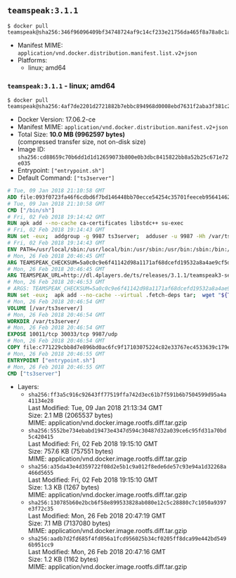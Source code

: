 ## `teamspeak:3.1.1`

```console
$ docker pull teamspeak@sha256:346f96096409bf34748724af9c14cf233e21756da465f8a78a8c1a156705954f
```

-	Manifest MIME: `application/vnd.docker.distribution.manifest.list.v2+json`
-	Platforms:
	-	linux; amd64

### `teamspeak:3.1.1` - linux; amd64

```console
$ docker pull teamspeak@sha256:4af7de2201d2721882b7ebbc894968d0008ebd7631f2aba3f381c2b97cd463c5
```

-	Docker Version: 17.06.2-ce
-	Manifest MIME: `application/vnd.docker.distribution.manifest.v2+json`
-	Total Size: **10.0 MB (9962597 bytes)**  
	(compressed transfer size, not on-disk size)
-	Image ID: `sha256:cd88659c70b6dd1d1d12659073b800e0b3dbc8415822bb8a52b25c671e72e035`
-	Entrypoint: `["entrypoint.sh"]`
-	Default Command: `["ts3server"]`

```dockerfile
# Tue, 09 Jan 2018 21:10:58 GMT
ADD file:093f0723fa46f6cdbd6f7bd146448bb70ecce54254c35701feeceb956414622f in / 
# Tue, 09 Jan 2018 21:10:58 GMT
CMD ["/bin/sh"]
# Fri, 02 Feb 2018 19:14:42 GMT
RUN apk add --no-cache ca-certificates libstdc++ su-exec
# Fri, 02 Feb 2018 19:14:43 GMT
RUN set -eux;  addgroup -g 9987 ts3server;  adduser -u 9987 -Hh /var/ts3server -G ts3server -s /sbin/nologin -D ts3server;  mkdir -p /var/ts3server /var/run/ts3server;  chown ts3server:ts3server /var/ts3server /var/run/ts3server;  chmod 777 /var/ts3server /var/run/ts3server
# Fri, 02 Feb 2018 19:14:43 GMT
ENV PATH=/usr/local/sbin:/usr/local/bin:/usr/sbin:/usr/bin:/sbin:/bin:/opt/ts3server
# Mon, 26 Feb 2018 20:46:45 GMT
ARG TEAMSPEAK_CHECKSUM=5a0c0c9e6f41142d98a1171af68dcefd19532a8a4ae9cf5d1e2c424a554f7ea9
# Mon, 26 Feb 2018 20:46:45 GMT
ARG TEAMSPEAK_URL=http://dl.4players.de/ts/releases/3.1.1/teamspeak3-server_linux_alpine-3.1.1.tar.bz2
# Mon, 26 Feb 2018 20:46:53 GMT
# ARGS: TEAMSPEAK_CHECKSUM=5a0c0c9e6f41142d98a1171af68dcefd19532a8a4ae9cf5d1e2c424a554f7ea9 TEAMSPEAK_URL=http://dl.4players.de/ts/releases/3.1.1/teamspeak3-server_linux_alpine-3.1.1.tar.bz2
RUN set -eux;  apk add --no-cache --virtual .fetch-deps tar;  wget "${TEAMSPEAK_URL}" -O server.tar.bz2;  echo "${TEAMSPEAK_CHECKSUM} *server.tar.bz2" | sha256sum -c -;  mkdir -p /opt/ts3server;  tar -xf server.tar.bz2 --strip-components=1 -C /opt/ts3server;  rm server.tar.bz2;  apk del .fetch-deps;  mv /opt/ts3server/*.so /opt/ts3server/redist/* /usr/local/lib;  ldconfig /usr/local/lib;  chown -R ts3server:ts3server /opt/ts3server
# Mon, 26 Feb 2018 20:46:54 GMT
VOLUME [/var/ts3server/]
# Mon, 26 Feb 2018 20:46:54 GMT
WORKDIR /var/ts3server/
# Mon, 26 Feb 2018 20:46:54 GMT
EXPOSE 10011/tcp 30033/tcp 9987/udp
# Mon, 26 Feb 2018 20:46:54 GMT
COPY file:c771229cbb8d7e896bd0ac6fc9f17103075224c82e33767ec4533639c179eb28 in /opt/ts3server 
# Mon, 26 Feb 2018 20:46:55 GMT
ENTRYPOINT ["entrypoint.sh"]
# Mon, 26 Feb 2018 20:46:55 GMT
CMD ["ts3server"]
```

-	Layers:
	-	`sha256:ff3a5c916c92643ff77519ffa742d3ec61b7f591b6b7504599d95a4a41134e28`  
		Last Modified: Tue, 09 Jan 2018 21:13:34 GMT  
		Size: 2.1 MB (2065537 bytes)  
		MIME: application/vnd.docker.image.rootfs.diff.tar.gzip
	-	`sha256:5552be734ebabd19473e4347d594c30487d32a039ce6c95fd31a70bd5c420415`  
		Last Modified: Fri, 02 Feb 2018 19:15:10 GMT  
		Size: 757.6 KB (757551 bytes)  
		MIME: application/vnd.docker.image.rootfs.diff.tar.gzip
	-	`sha256:a35da43e4d359722f08d2e5b1c9a012f8ede6de57c93e94a1d32268a466d5655`  
		Last Modified: Fri, 02 Feb 2018 19:15:10 GMT  
		Size: 1.3 KB (1267 bytes)  
		MIME: application/vnd.docker.image.rootfs.diff.tar.gzip
	-	`sha256:130785b60e2bcb6f58e899533828ab080e12c5c28880c7c1050a9397e3f72c35`  
		Last Modified: Mon, 26 Feb 2018 20:47:19 GMT  
		Size: 7.1 MB (7137080 bytes)  
		MIME: application/vnd.docker.image.rootfs.diff.tar.gzip
	-	`sha256:aadb7d2fd685f4fd056a1fcd956025b34cf0205ff8dca99e442bd5496b951cc9`  
		Last Modified: Mon, 26 Feb 2018 20:47:16 GMT  
		Size: 1.2 KB (1162 bytes)  
		MIME: application/vnd.docker.image.rootfs.diff.tar.gzip
